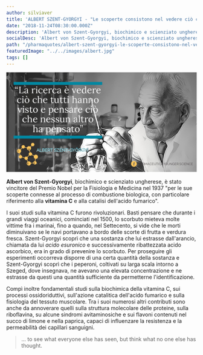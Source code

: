 ```yaml
---
author: silviaver
title: 'ALBERT SZENT-GYORGYI - "Le scoperte consistono nel vedere ciò che tutti hanno visto e nel pensare ciò che nessuno ha pensato"'
date: "2018-11-24T08:30:00.000Z"
description: 'Albert von Szent-Gyorgyi, biochimico e scienziato ungherese, è stato vincitore del Premio Nobel per la Fisiologia e Medicina nel 1937 "per le sue scoperte connesse al processo di combustione biologica, con particolare riferimento alla vitamina C e alla catalisi dell''acido fumarico".'
socialDesc: 'Albert von Szent-Gyorgyi, biochimico e scienziato ungherese, è stato vincitore del Premio Nobel per la Fisiologia e Medicina nel 1937 "per le sue scoperte connesse al processo di combustione biologica, con particolare riferimento alla vitamina C e alla catalisi dell''acido fumarico".'
path: "/pharmaquotes/albert-szent-gyorgyi-le-scoperte-consistono-nel-vedere-cio-che-tutti-hanno-visto-e-nel-pensare-cio-che-nessuno-ha-pensato/"
featuredImage: "../../images/albert.jpg"
tags: []
---
```


![](../../images/albert.jpg)

**Albert von Szent-Gyorgyi**, biochimico e scienziato ungherese, è stato vincitore del Premio Nobel per la Fisiologia e Medicina nel 1937 "per le sue scoperte connesse al processo di combustione biologica, con particolare riferimento alla **vitamina C** e alla catalisi dell'acido fumarico".

I suoi studi sulla vitamina C furono rivoluzionari. Basti pensare che durante i grandi viaggi oceanici, cominciati nel 1500, lo scorbuto mieteva molte vittime fra i marinai, fino a quando, nel Settecento, si vide che le morti diminuivano se le navi portavano a bordo delle scorte di frutta e verdura fresca. Szent-Gyorgyi scoprì che una sostanza che lui estrasse dall'arancio, chiamata da lui _acido esuronico_ e successivamente ribattezzata acido ascorbico, era in grado di prevenire lo scorbuto. Per proseguire gli esperimenti occorreva disporre di una certa quantità della sostanza e Szent-Gyorgyi scoprì che i peperoni, coltivati su larga scala intorno a Szeged, dove insegnava, ne avevano una elevata concentrazione e ne estrasse da questi una quantità sufficiente da permetterne l'identificazione.

Compì inoltre fondamentali studi sulla biochimica della vitamina C, sui processi ossidoriduttivi, sull'azione catalitica dell'acido fumarico e sulla fisiologia del tessuto muscolare. Tra i suoi numerosi altri contributi sono anche da annoverare quelli sulla struttura molecolare delle proteine, sulla riboflavina, su alcune sindromi avitaminosiche e sui flavoni contenuti nel succo di limone e nella paprica, capaci di influenzare la resistenza e la permeabilità dei capillari sanguigni.

> ... to see what everyone else has seen, but think what no one else has thought.
